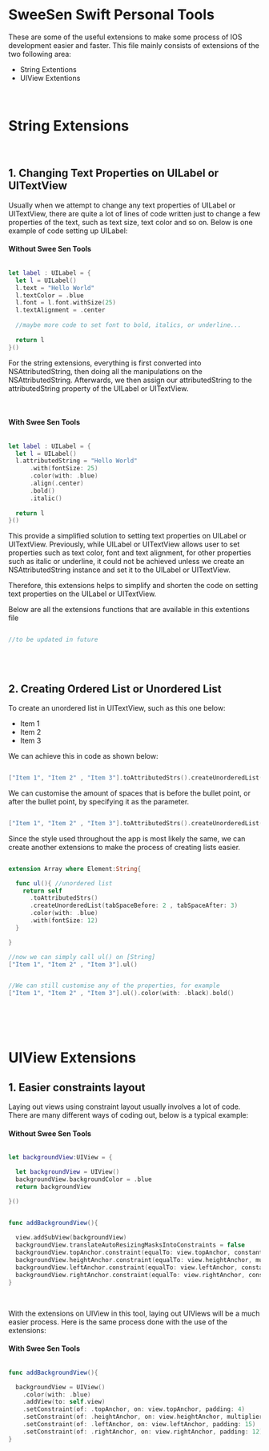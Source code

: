 # SweeSen Swift Personal Tools

These are some of the useful extensions to make some process of IOS development easier and faster. This file mainly consists of extensions of the two following area:

* String Extentions
* UIView Extentions 

</br>

# String Extensions 

</br>

## 1. Changing Text Properties on UILabel or UITextView

Usually when we attempt to change any text properties of UILabel or UITextView, there are quite a lot of lines of code written just to change a few properties of the text, such as text size, text color and so on. Below is one example of code setting up UILabel:

#### Without Swee Sen Tools
```swift 

let label : UILabel = {
  let l = UILabel()
  l.text = "Hello World"
  l.textColor = .blue
  l.font = l.font.withSize(25)
  l.textAlignment = .center
  
  //maybe more code to set font to bold, italics, or underline...
  
  return l
}()

```
For the string extensions, everything is first converted into NSAttributedString, then doing all the manipulations on the NSAttributedString. Afterwards, we then assign our attributedString to the attributedString property of the UILabel or UITextView. 

</br>

#### With Swee Sen Tools

```swift 

let label : UILabel = {
  let l = UILabel()
  l.attributedString = "Hello World"
      .with(fontSize: 25)
      .color(with: .blue)
      .align(.center)
      .bold()
      .italic()
      
  return l
}()

```

This provide a simplified solution to setting text properties on UILabel or UITextView. Previously, while UILabel or UITextView allows user to set properties such as text color, font and text alignment, for other properties such as italic or underline, it could not be achieved unless we create an NSAttributedString instance and set it to the UILabel or UITextView. 

Therefore, this extensions helps to simplify and shorten the code on setting text properties on the UILabel or UITextView.

Below are all the extensions functions that are available in this extentions file

```swift

//to be updated in future 

```

</br></br>

## 2. Creating Ordered List or Unordered List

To create an unordered list in UITextView, such as this one below: 
* Item 1
* Item 2
* Item 3

We can achieve this in code as shown below:  

```swift

["Item 1", "Item 2" , "Item 3"].toAttributedStrs().createUnorderedList().with(fontSize: 16)

```

We can customise the amount of spaces that is before the bullet point, or after the bullet point, by specifying it as the parameter.

```swift

["Item 1", "Item 2" , "Item 3"].toAttributedStrs().createUnorderedList(tabSpaceBefore: 2 , tabSpaceAfter: 3)

```

Since the style used throughout the app is most likely the same, we can create another extensions to make the process of creating lists easier. 

```swift

extension Array where Element:String{

  func ul(){ //unordered list
    return self
      .toAttributedStrs()
      .createUnorderedList(tabSpaceBefore: 2 , tabSpaceAfter: 3)
      .color(with: .blue)
      .with(fontSize: 12)
  }

}

//now we can simply call ul() on [String]
["Item 1", "Item 2" , "Item 3"].ul()


//We can still customise any of the properties, for example
["Item 1", "Item 2" , "Item 3"].ul().color(with: .black).bold()

```

</br></br></br>

# UIView Extensions

## 1. Easier constraints layout
Laying out views using constraint layout usually involves a lot of code. There are many different ways of coding out, below is a typical example:


#### Without Swee Sen Tools
```swift

let backgroundView:UIView = {

  let backgroundView = UIView()
  backgroundView.backgroundColor = .blue
  return backgroundView

}()


func addBackgroundView(){
  
  view.addSubView(backgroundView)
  backgroundView.translateAutoResizingMasksIntoConstraints = false
  backgroundView.topAnchor.constraint(equalTo: view.topAnchor, constant: 4).isActive = true
  backgroundView.heightAnchor.constraint(equalTo: view.heightAnchor, multiplier: 0.3).isActive = true
  backgroundView.leftAnchor.constraint(equalTo: view.leftAnchor, constant: 15).isActive = true
  backgroundView.rightAnchor.constraint(equalTo: view.rightAnchor, constant: -12).isActive = true
}

```
</br>

With the extensions on UIView in this tool, laying out UIViews will be a much easier process. Here is the same process done with the use of the extensions:

#### With Swee Sen Tools

```swift

func addBackgroundView(){

  backgroundView = UIView()
    .color(with: .blue)
    .addView(to: self.view)
    .setConstraint(of: .topAnchor, on: view.topAnchor, padding: 4)
    .setConstraint(of: .heightAnchor, on: view.heightAnchor, multiplier: 0.3)
    .setConstraint(of: .leftAnchor, on: view.leftAnchor, padding: 15)
    .setConstraint(of: .rightAnchor, on: view.rightAnchor, padding: 12)
}
```


